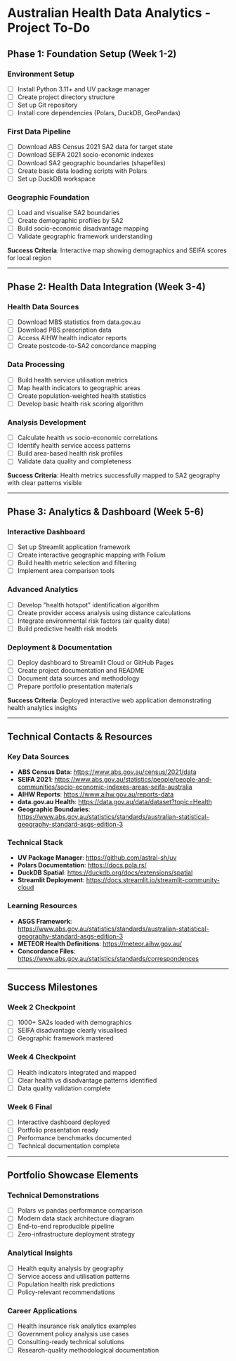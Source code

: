 # Australian Health Data Analytics - Project To-Do

## Phase 1: Foundation Setup (Week 1-2)

### Environment Setup
- [ ] Install Python 3.11+ and UV package manager
- [ ] Create project directory structure
- [ ] Set up Git repository
- [ ] Install core dependencies (Polars, DuckDB, GeoPandas)

### First Data Pipeline
- [ ] Download ABS Census 2021 SA2 data for target state
- [ ] Download SEIFA 2021 socio-economic indexes
- [ ] Download SA2 geographic boundaries (shapefiles)
- [ ] Create basic data loading scripts with Polars
- [ ] Set up DuckDB workspace

### Geographic Foundation
- [ ] Load and visualise SA2 boundaries
- [ ] Create demographic profiles by SA2
- [ ] Build socio-economic disadvantage mapping
- [ ] Validate geographic framework understanding

**Success Criteria**: Interactive map showing demographics and SEIFA scores for local region

---

## Phase 2: Health Data Integration (Week 3-4)

### Health Data Sources
- [ ] Download MBS statistics from data.gov.au
- [ ] Download PBS prescription data
- [ ] Access AIHW health indicator reports
- [ ] Create postcode-to-SA2 concordance mapping

### Data Processing
- [ ] Build health service utilisation metrics
- [ ] Map health indicators to geographic areas
- [ ] Create population-weighted health statistics
- [ ] Develop basic health risk scoring algorithm

### Analysis Development
- [ ] Calculate health vs socio-economic correlations
- [ ] Identify health service access patterns
- [ ] Build area-based health risk profiles
- [ ] Validate data quality and completeness

**Success Criteria**: Health metrics successfully mapped to SA2 geography with clear patterns visible

---

## Phase 3: Analytics & Dashboard (Week 5-6)

### Interactive Dashboard
- [ ] Set up Streamlit application framework
- [ ] Create interactive geographic mapping with Folium
- [ ] Build health metric selection and filtering
- [ ] Implement area comparison tools

### Advanced Analytics
- [ ] Develop "health hotspot" identification algorithm
- [ ] Create provider access analysis using distance calculations
- [ ] Integrate environmental risk factors (air quality data)
- [ ] Build predictive health risk models

### Deployment & Documentation
- [ ] Deploy dashboard to Streamlit Cloud or GitHub Pages
- [ ] Create project documentation and README
- [ ] Document data sources and methodology
- [ ] Prepare portfolio presentation materials

**Success Criteria**: Deployed interactive web application demonstrating health analytics insights

---

## Technical Contacts & Resources

### Key Data Sources
- **ABS Census Data**: https://www.abs.gov.au/census/2021/data
- **SEIFA 2021**: https://www.abs.gov.au/statistics/people/people-and-communities/socio-economic-indexes-areas-seifa-australia
- **AIHW Reports**: https://www.aihw.gov.au/reports-data
- **data.gov.au Health**: https://data.gov.au/data/dataset?topic=Health
- **Geographic Boundaries**: https://www.abs.gov.au/statistics/standards/australian-statistical-geography-standard-asgs-edition-3

### Technical Stack
- **UV Package Manager**: https://github.com/astral-sh/uv
- **Polars Documentation**: https://docs.pola.rs/
- **DuckDB Spatial**: https://duckdb.org/docs/extensions/spatial
- **Streamlit Deployment**: https://docs.streamlit.io/streamlit-community-cloud

### Learning Resources
- **ASGS Framework**: https://www.abs.gov.au/statistics/standards/australian-statistical-geography-standard-asgs-edition-3
- **METEOR Health Definitions**: https://meteor.aihw.gov.au/
- **Concordance Files**: https://www.abs.gov.au/statistics/standards/correspondences

---

## Success Milestones

### Week 2 Checkpoint
- [ ] 1000+ SA2s loaded with demographics
- [ ] SEIFA disadvantage clearly visualised
- [ ] Geographic framework mastered

### Week 4 Checkpoint  
- [ ] Health indicators integrated and mapped
- [ ] Clear health vs disadvantage patterns identified
- [ ] Data quality validation complete

### Week 6 Final
- [ ] Interactive dashboard deployed
- [ ] Portfolio presentation ready
- [ ] Performance benchmarks documented
- [ ] Technical documentation complete

---

## Portfolio Showcase Elements

### Technical Demonstrations
- [ ] Polars vs pandas performance comparison
- [ ] Modern data stack architecture diagram
- [ ] End-to-end reproducible pipeline
- [ ] Zero-infrastructure deployment strategy

### Analytical Insights
- [ ] Health equity analysis by geography
- [ ] Service access and utilisation patterns
- [ ] Population health risk predictions
- [ ] Policy-relevant recommendations

### Career Applications
- [ ] Health insurance risk analytics examples
- [ ] Government policy analysis use cases
- [ ] Consulting-ready technical solutions
- [ ] Research-quality methodological documentation